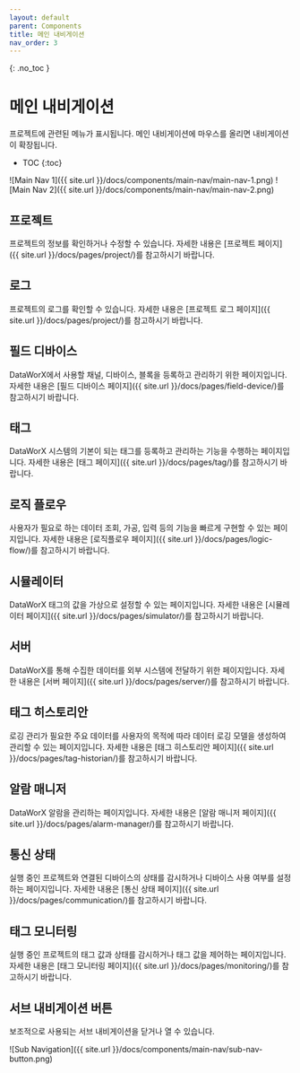 ```yaml
---
layout: default
parent: Components
title: 메인 내비게이션
nav_order: 3
---
```


{: .no_toc }
# 메인 내비게이션
프로젝트에 관련된 메뉴가 표시됩니다. 메인 내비게이션에 마우스를 올리면 내비게이션이 확장됩니다. 

- TOC
{:toc}

![Main Nav 1]({{ site.url }}/docs/components/main-nav/main-nav-1.png)
![Main Nav 2]({{ site.url }}/docs/components/main-nav/main-nav-2.png)

## 프로젝트
프로젝트의 정보를 확인하거나 수정할 수 있습니다. 자세한 내용은 [프로젝트 페이지]({{ site.url }}/docs/pages/project/)를 참고하시기 바랍니다.

## 로그
프로젝트의 로그를 확인할 수 있습니다. 자세한 내용은 [프로젝트 로그 페이지]({{ site.url }}/docs/pages/project/)를 참고하시기 바랍니다.

## 필드 디바이스
DataWorX에서 사용할 채널, 디바이스, 블록을 등록하고 관리하기 위한 페이지입니다. 자세한 내용은 [필드 디바이스 페이지]({{ site.url }}/docs/pages/field-device/)를 참고하시기 바랍니다.

## 태그
DataWorX 시스템의 기본이 되는 태그를 등록하고 관리하는 기능을 수행하는 페이지입니다. 자세한 내용은 [태그 페이지]({{ site.url }}/docs/pages/tag/)를 참고하시기 바랍니다.

## 로직 플로우
사용자가 필요로 하는 데이터 조회, 가공, 입력 등의 기능을 빠르게 구현할 수 있는 페이지입니다. 자세한 내용은 [로직플로우 페이지]({{ site.url }}/docs/pages/logic-flow/)를 참고하시기 바랍니다.

## 시뮬레이터
DataWorX 태그의 값을 가상으로 설정할 수 있는 페이지입니다. 자세한 내용은 [시뮬레이터 페이지]({{ site.url }}/docs/pages/simulator/)를 참고하시기 바랍니다.

## 서버
DataWorX를 통해 수집한 데이터를 외부 시스템에 전달하기 위한 페이지입니다. 자세한 내용은 [서버 페이지]({{ site.url }}/docs/pages/server/)를 참고하시기 바랍니다.

## 태그 히스토리안
로깅 관리가 필요한 주요 데이터를 사용자의 목적에 따라 데이터 로깅 모델을 생성하여 관리할 수 있는 페이지입니다. 자세한 내용은 [태그 히스토리안 페이지]({{ site.url }}/docs/pages/tag-historian/)를 참고하시기 바랍니다.

## 알람 매니저
DataWorX 알람을 관리하는 페이지입니다. 자세한 내용은 [알람 매니저 페이지]({{ site.url }}/docs/pages/alarm-manager/)를 참고하시기 바랍니다.

## 통신 상태
실행 중인 프로젝트와 연결된 디바이스의 상태를 감시하거나 디바이스 사용 여부를 설정하는 페이지입니다. 자세한 내용은 [통신 상태 페이지]({{ site.url }}/docs/pages/communication/)를 참고하시기 바랍니다.

## 태그 모니터링
실행 중인 프로젝트의 태그 값과 상태를 감시하거나 태그 값을 제어하는 페이지입니다. 자세한 내용은 [태그 모니터링 페이지]({{ site.url }}/docs/pages/monitoring/)를 참고하시기 바랍니다.

## 서브 내비게이션 버튼
보조적으로 사용되는 서브 내비게이션을 닫거나 열 수 있습니다.

![Sub Navigation]({{ site.url }}/docs/components/main-nav/sub-nav-button.png)